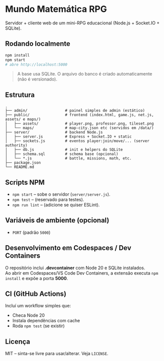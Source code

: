 # Mundo Matemática RPG

Servidor + cliente web de um mini-RPG educacional (Node.js + Socket.IO + SQLite).

## Rodando localmente

```bash
npm install
npm start
# abre http://localhost:5000
```

> A base usa SQLite. O arquivo do banco é criado automaticamente (não é versionado).

## Estrutura

```
.
├── admin/                 # painel simples de admin (estático)
├── public/                # frontend (index.html, game.js, net.js, assets/ e maps/)
│   ├── assets/            # player.png, professor.png, tileset.png
│   └── maps/              # map-city.json etc (servidos em /data/)
├── server/                # backend Node.js
│   ├── server.js          # Express + Socket.IO + static
│   ├── sockets.js         # eventos player:join/move/... (server authority)
│   ├── db.js              # init e helpers do SQLite
│   ├── schema.sql         # schema base (opcional)
│   └── *.js               # battle, missions, math, etc.
├── package.json
└── README.md
```

## Scripts NPM

- `npm start` – sobe o servidor (`server/server.js`).
- `npm test` – (reservado para testes).
- `npm run lint` – (adicione se quiser ESLint).

## Variáveis de ambiente (opcional)
- `PORT` (padrão `5000`)

## Desenvolvimento em Codespaces / Dev Containers

O repositório inclui **.devcontainer** com Node 20 e SQLite instalados.  
Ao abrir em Codespaces/VS Code Dev Containers, a extensão executa `npm install` e expõe a porta **5000**.

## CI (GitHub Actions)

Incluí um workflow simples que:
- Checa Node 20
- Instala dependências com cache
- Roda `npm test` (se existir)

## Licença

MIT – sinta-se livre para usar/alterar. Veja `LICENSE`.
